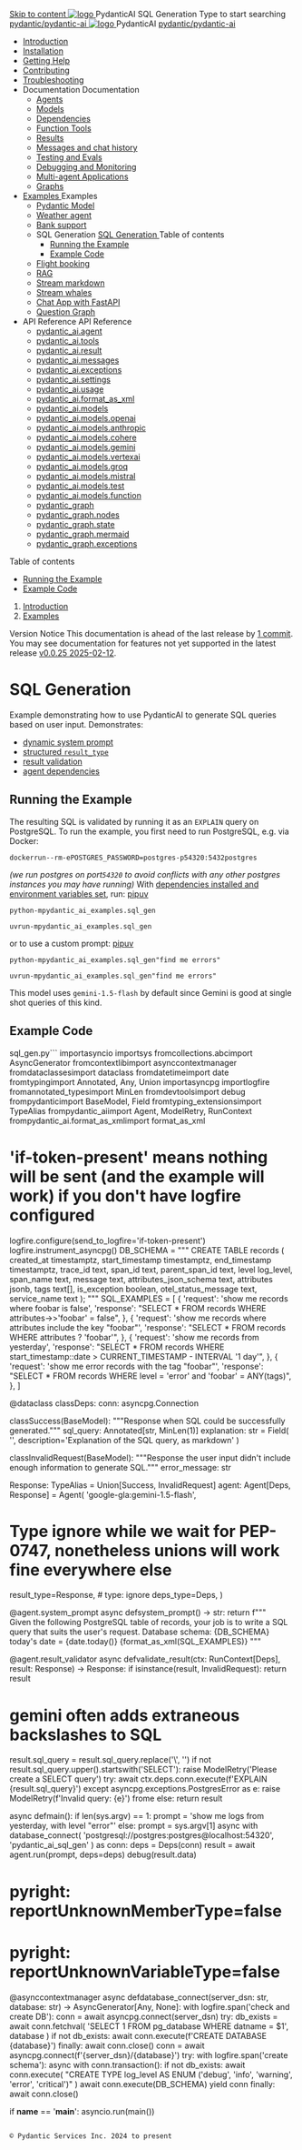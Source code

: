 [ Skip to content ](https://ai.pydantic.dev/examples/sql-gen/<#sql-generation>)
[ ![logo](https://ai.pydantic.dev/img/logo-white.svg) ](https://ai.pydantic.dev/examples/sql-gen/<../..> "PydanticAI")
PydanticAI 
SQL Generation 
Type to start searching
[ pydantic/pydantic-ai  ](https://ai.pydantic.dev/examples/sql-gen/<https:/github.com/pydantic/pydantic-ai> "Go to repository")
[ ![logo](https://ai.pydantic.dev/img/logo-white.svg) ](https://ai.pydantic.dev/examples/sql-gen/<../..> "PydanticAI") PydanticAI 
[ pydantic/pydantic-ai  ](https://ai.pydantic.dev/examples/sql-gen/<https:/github.com/pydantic/pydantic-ai> "Go to repository")
  * [ Introduction  ](https://ai.pydantic.dev/examples/sql-gen/<../..>)
  * [ Installation  ](https://ai.pydantic.dev/examples/sql-gen/install/>)
  * [ Getting Help  ](https://ai.pydantic.dev/examples/sql-gen/help/>)
  * [ Contributing  ](https://ai.pydantic.dev/examples/sql-gen/contributing/>)
  * [ Troubleshooting  ](https://ai.pydantic.dev/examples/sql-gen/troubleshooting/>)
  * Documentation  Documentation 
    * [ Agents  ](https://ai.pydantic.dev/examples/sql-gen/agents/>)
    * [ Models  ](https://ai.pydantic.dev/examples/sql-gen/models/>)
    * [ Dependencies  ](https://ai.pydantic.dev/examples/sql-gen/dependencies/>)
    * [ Function Tools  ](https://ai.pydantic.dev/examples/sql-gen/tools/>)
    * [ Results  ](https://ai.pydantic.dev/examples/sql-gen/results/>)
    * [ Messages and chat history  ](https://ai.pydantic.dev/examples/sql-gen/message-history/>)
    * [ Testing and Evals  ](https://ai.pydantic.dev/examples/sql-gen/testing-evals/>)
    * [ Debugging and Monitoring  ](https://ai.pydantic.dev/examples/sql-gen/logfire/>)
    * [ Multi-agent Applications  ](https://ai.pydantic.dev/examples/sql-gen/multi-agent-applications/>)
    * [ Graphs  ](https://ai.pydantic.dev/examples/sql-gen/graph/>)
  * [ Examples  ](https://ai.pydantic.dev/examples/sql-gen/<../>)
Examples 
    * [ Pydantic Model  ](https://ai.pydantic.dev/examples/sql-gen/<../pydantic-model/>)
    * [ Weather agent  ](https://ai.pydantic.dev/examples/sql-gen/<../weather-agent/>)
    * [ Bank support  ](https://ai.pydantic.dev/examples/sql-gen/<../bank-support/>)
    * SQL Generation  [ SQL Generation  ](https://ai.pydantic.dev/examples/sql-gen/<./>) Table of contents 
      * [ Running the Example  ](https://ai.pydantic.dev/examples/sql-gen/<#running-the-example>)
      * [ Example Code  ](https://ai.pydantic.dev/examples/sql-gen/<#example-code>)
    * [ Flight booking  ](https://ai.pydantic.dev/examples/sql-gen/<../flight-booking/>)
    * [ RAG  ](https://ai.pydantic.dev/examples/sql-gen/<../rag/>)
    * [ Stream markdown  ](https://ai.pydantic.dev/examples/sql-gen/<../stream-markdown/>)
    * [ Stream whales  ](https://ai.pydantic.dev/examples/sql-gen/<../stream-whales/>)
    * [ Chat App with FastAPI  ](https://ai.pydantic.dev/examples/sql-gen/<../chat-app/>)
    * [ Question Graph  ](https://ai.pydantic.dev/examples/sql-gen/<../question-graph/>)
  * API Reference  API Reference 
    * [ pydantic_ai.agent  ](https://ai.pydantic.dev/examples/sql-gen/api/agent/>)
    * [ pydantic_ai.tools  ](https://ai.pydantic.dev/examples/sql-gen/api/tools/>)
    * [ pydantic_ai.result  ](https://ai.pydantic.dev/examples/sql-gen/api/result/>)
    * [ pydantic_ai.messages  ](https://ai.pydantic.dev/examples/sql-gen/api/messages/>)
    * [ pydantic_ai.exceptions  ](https://ai.pydantic.dev/examples/sql-gen/api/exceptions/>)
    * [ pydantic_ai.settings  ](https://ai.pydantic.dev/examples/sql-gen/api/settings/>)
    * [ pydantic_ai.usage  ](https://ai.pydantic.dev/examples/sql-gen/api/usage/>)
    * [ pydantic_ai.format_as_xml  ](https://ai.pydantic.dev/examples/sql-gen/api/format_as_xml/>)
    * [ pydantic_ai.models  ](https://ai.pydantic.dev/examples/sql-gen/api/models/base/>)
    * [ pydantic_ai.models.openai  ](https://ai.pydantic.dev/examples/sql-gen/api/models/openai/>)
    * [ pydantic_ai.models.anthropic  ](https://ai.pydantic.dev/examples/sql-gen/api/models/anthropic/>)
    * [ pydantic_ai.models.cohere  ](https://ai.pydantic.dev/examples/sql-gen/api/models/cohere/>)
    * [ pydantic_ai.models.gemini  ](https://ai.pydantic.dev/examples/sql-gen/api/models/gemini/>)
    * [ pydantic_ai.models.vertexai  ](https://ai.pydantic.dev/examples/sql-gen/api/models/vertexai/>)
    * [ pydantic_ai.models.groq  ](https://ai.pydantic.dev/examples/sql-gen/api/models/groq/>)
    * [ pydantic_ai.models.mistral  ](https://ai.pydantic.dev/examples/sql-gen/api/models/mistral/>)
    * [ pydantic_ai.models.test  ](https://ai.pydantic.dev/examples/sql-gen/api/models/test/>)
    * [ pydantic_ai.models.function  ](https://ai.pydantic.dev/examples/sql-gen/api/models/function/>)
    * [ pydantic_graph  ](https://ai.pydantic.dev/examples/sql-gen/api/pydantic_graph/graph/>)
    * [ pydantic_graph.nodes  ](https://ai.pydantic.dev/examples/sql-gen/api/pydantic_graph/nodes/>)
    * [ pydantic_graph.state  ](https://ai.pydantic.dev/examples/sql-gen/api/pydantic_graph/state/>)
    * [ pydantic_graph.mermaid  ](https://ai.pydantic.dev/examples/sql-gen/api/pydantic_graph/mermaid/>)
    * [ pydantic_graph.exceptions  ](https://ai.pydantic.dev/examples/sql-gen/api/pydantic_graph/exceptions/>)


Table of contents 
  * [ Running the Example  ](https://ai.pydantic.dev/examples/sql-gen/<#running-the-example>)
  * [ Example Code  ](https://ai.pydantic.dev/examples/sql-gen/<#example-code>)


  1. [ Introduction  ](https://ai.pydantic.dev/examples/sql-gen/<../..>)
  2. [ Examples  ](https://ai.pydantic.dev/examples/sql-gen/<../>)


Version Notice
This documentation is ahead of the last release by [1 commit](https://ai.pydantic.dev/examples/sql-gen/<https:/github.com/pydantic/pydantic-ai/compare/v0.0.25...main>). You may see documentation for features not yet supported in the latest release [v0.0.25 2025-02-12](https://ai.pydantic.dev/examples/sql-gen/<https:/github.com/pydantic/pydantic-ai/releases/tag/v0.0.25>). 
# SQL Generation
Example demonstrating how to use PydanticAI to generate SQL queries based on user input.
Demonstrates:
  * [dynamic system prompt](https://ai.pydantic.dev/examples/sql-gen/agents/#system-prompts>)
  * [structured `result_type`](https://ai.pydantic.dev/examples/sql-gen/results/#structured-result-validation>)
  * [result validation](https://ai.pydantic.dev/examples/sql-gen/results/#result-validators-functions>)
  * [agent dependencies](https://ai.pydantic.dev/examples/sql-gen/dependencies/>)


## Running the Example
The resulting SQL is validated by running it as an `EXPLAIN` query on PostgreSQL. To run the example, you first need to run PostgreSQL, e.g. via Docker:
```
dockerrun--rm-ePOSTGRES_PASSWORD=postgres-p54320:5432postgres

```

_(we run postgres on port`54320` to avoid conflicts with any other postgres instances you may have running)_
With [dependencies installed and environment variables set](https://ai.pydantic.dev/examples/sql-gen/<../#usage>), run:
[pip](https://ai.pydantic.dev/examples/sql-gen/<#__tabbed_1_1>)[uv](https://ai.pydantic.dev/examples/sql-gen/<#__tabbed_1_2>)
```
python-mpydantic_ai_examples.sql_gen

```

```
uvrun-mpydantic_ai_examples.sql_gen

```

or to use a custom prompt:
[pip](https://ai.pydantic.dev/examples/sql-gen/<#__tabbed_2_1>)[uv](https://ai.pydantic.dev/examples/sql-gen/<#__tabbed_2_2>)
```
python-mpydantic_ai_examples.sql_gen"find me errors"

```

```
uvrun-mpydantic_ai_examples.sql_gen"find me errors"

```

This model uses `gemini-1.5-flash` by default since Gemini is good at single shot queries of this kind.
## Example Code
sql_gen.py```
importasyncio
importsys
fromcollections.abcimport AsyncGenerator
fromcontextlibimport asynccontextmanager
fromdataclassesimport dataclass
fromdatetimeimport date
fromtypingimport Annotated, Any, Union
importasyncpg
importlogfire
fromannotated_typesimport MinLen
fromdevtoolsimport debug
frompydanticimport BaseModel, Field
fromtyping_extensionsimport TypeAlias
frompydantic_aiimport Agent, ModelRetry, RunContext
frompydantic_ai.format_as_xmlimport format_as_xml
# 'if-token-present' means nothing will be sent (and the example will work) if you don't have logfire configured
logfire.configure(send_to_logfire='if-token-present')
logfire.instrument_asyncpg()
DB_SCHEMA = """
CREATE TABLE records (
  created_at timestamptz,
  start_timestamp timestamptz,
  end_timestamp timestamptz,
  trace_id text,
  span_id text,
  parent_span_id text,
  level log_level,
  span_name text,
  message text,
  attributes_json_schema text,
  attributes jsonb,
  tags text[],
  is_exception boolean,
  otel_status_message text,
  service_name text
);
"""
SQL_EXAMPLES = [
  {
    'request': 'show me records where foobar is false',
    'response': "SELECT * FROM records WHERE attributes->>'foobar' = false",
  },
  {
    'request': 'show me records where attributes include the key "foobar"',
    'response': "SELECT * FROM records WHERE attributes ? 'foobar'",
  },
  {
    'request': 'show me records from yesterday',
    'response': "SELECT * FROM records WHERE start_timestamp::date > CURRENT_TIMESTAMP - INTERVAL '1 day'",
  },
  {
    'request': 'show me error records with the tag "foobar"',
    'response': "SELECT * FROM records WHERE level = 'error' and 'foobar' = ANY(tags)",
  },
]

@dataclass
classDeps:
  conn: asyncpg.Connection

classSuccess(BaseModel):
"""Response when SQL could be successfully generated."""
  sql_query: Annotated[str, MinLen(1)]
  explanation: str = Field(
    '', description='Explanation of the SQL query, as markdown'
  )

classInvalidRequest(BaseModel):
"""Response the user input didn't include enough information to generate SQL."""
  error_message: str

Response: TypeAlias = Union[Success, InvalidRequest]
agent: Agent[Deps, Response] = Agent(
  'google-gla:gemini-1.5-flash',
  # Type ignore while we wait for PEP-0747, nonetheless unions will work fine everywhere else
  result_type=Response, # type: ignore
  deps_type=Deps,
)

@agent.system_prompt
async defsystem_prompt() -> str:
  return f"""\
Given the following PostgreSQL table of records, your job is to
write a SQL query that suits the user's request.
Database schema:
{DB_SCHEMA}
today's date = {date.today()}
{format_as_xml(SQL_EXAMPLES)}
"""

@agent.result_validator
async defvalidate_result(ctx: RunContext[Deps], result: Response) -> Response:
  if isinstance(result, InvalidRequest):
    return result
  # gemini often adds extraneous backslashes to SQL
  result.sql_query = result.sql_query.replace('\\', '')
  if not result.sql_query.upper().startswith('SELECT'):
    raise ModelRetry('Please create a SELECT query')
  try:
    await ctx.deps.conn.execute(f'EXPLAIN {result.sql_query}')
  except asyncpg.exceptions.PostgresError as e:
    raise ModelRetry(f'Invalid query: {e}') frome
  else:
    return result

async defmain():
  if len(sys.argv) == 1:
    prompt = 'show me logs from yesterday, with level "error"'
  else:
    prompt = sys.argv[1]
  async with database_connect(
    'postgresql://postgres:postgres@localhost:54320', 'pydantic_ai_sql_gen'
  ) as conn:
    deps = Deps(conn)
    result = await agent.run(prompt, deps=deps)
  debug(result.data)

# pyright: reportUnknownMemberType=false
# pyright: reportUnknownVariableType=false
@asynccontextmanager
async defdatabase_connect(server_dsn: str, database: str) -> AsyncGenerator[Any, None]:
  with logfire.span('check and create DB'):
    conn = await asyncpg.connect(server_dsn)
    try:
      db_exists = await conn.fetchval(
        'SELECT 1 FROM pg_database WHERE datname = $1', database
      )
      if not db_exists:
        await conn.execute(f'CREATE DATABASE {database}')
    finally:
      await conn.close()
  conn = await asyncpg.connect(f'{server_dsn}/{database}')
  try:
    with logfire.span('create schema'):
      async with conn.transaction():
        if not db_exists:
          await conn.execute(
            "CREATE TYPE log_level AS ENUM ('debug', 'info', 'warning', 'error', 'critical')"
          )
        await conn.execute(DB_SCHEMA)
    yield conn
  finally:
    await conn.close()

if __name__ == '__main__':
  asyncio.run(main())

```

© Pydantic Services Inc. 2024 to present 

